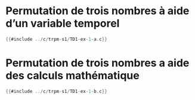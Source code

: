# Permutation de trois nombres à aide d’un variable temporel

<div class="tabbed-blocks">

```c
{{#include ../c/trpm-s1/TD1-ex-1-a.c}}
```

</div>

# Permutation de trois nombres a aide des calculs mathématique

<div class="tabbed-blocks">

```c
{{#include ../c/trpm-s1/TD1-ex-1-b.c}}
```
</div>
